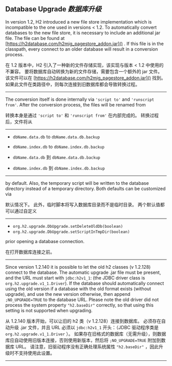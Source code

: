 ## Database Upgrade *数据库升级*

In version 1.2, H2 introduced a new file store implementation which is incompatible to the one used in versions < 1.2.
To automatically convert databases to the new file store, it is necessary to include an additional jar file.
The file can be found at [https://h2database.com/h2mig_pagestore_addon.jar]() .
If this file is in the classpath, every connect to an older database will result in a conversion process.


在 1.2 版本中，H2 引入了一种新的文件存储实现，该实现与版本 < 1.2 中使用的不兼容。
要将数据库自动转换为新的文件存储，需要包含一个额外的 jar 文件。
该文件可以在 [https://h2database.com/h2mig_pagestore_addon.jar]() 找到。
如果此文件在类路径中，则每次连接到旧数据库都会导致转换过程。

---

The conversion itself is done internally via `'script to'` and `'runscript from'`.
After the conversion process, the files will be renamed from


转换本身是通过 `'script to'` 和 `'runscript from'` 在内部完成的。
转换过程后，文件将从

---

* `dbName.data.db` to `dbName.data.db.backup`
* `dbName.index.db` to `dbName.index.db.backup`


* `dbName.data.db` 到 `dbName.data.db.backup`
* `dbName.index.db` 到 `dbName.index.db.backup`

---

by default. 
Also, the temporary script will be written to the database directory instead of a temporary directory.
Both defaults can be customized via


默认情况下。
此外，临时脚本将写入数据库目录而不是临时目录。
两个默认值都可以通过自定义

---

* `org.h2.upgrade.DbUpgrade.setDeleteOldDb(boolean)`
* `org.h2.upgrade.DbUpgrade.setScriptInTmpDir(boolean)`

prior opening a database connection.


在打开数据库连接之前。

---

Since version 1.2.140 it is possible to let the old h2 classes (v 1.2.128) connect to the database.
The automatic upgrade .jar file must be present, and the URL must start with `jdbc:h2v1_1`: (the JDBC driver class is `org.h2.upgrade.v1_1.Driver`).
If the database should automatically connect using the old version if a database with the old format exists (without upgrade), and use the new version otherwise, then append `;NO_UPGRADE=TRUE` to the database URL.
Please note the old driver did not process the system property `"h2.baseDir"` correctly, so that using this setting is not supported when upgrading.


从 1.2.140 版本开始，可以让旧的 h2 类（v 1.2.128）连接到数据库。
必须存在自动升级 .jar 文件，并且 URL 必须以 `jdbc:h2v1_1` 开头：（JDBC 驱动程序类是 `org.h2.upgrade.v1_1.Driver` ）。
如果存在旧格式的数据库（无需升级），则数据库应自动使用旧版本连接，否则使用新版本，然后将 `;NO_UPGRADE=TRUE` 附加到数据库 URL。
请注意，旧驱动程序没有正确处理系统属性 `"h2.baseDir"` ，因此升级时不支持使用此设置。

---

